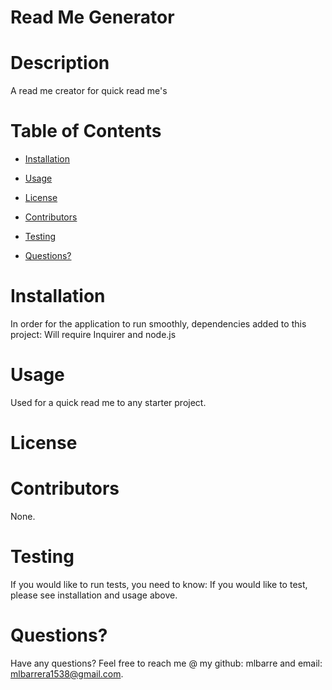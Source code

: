 # Read Me Generator

  # Description
  A read me creator for quick read me's

  # Table of Contents

  * [Installation](#installation)

  * [Usage](#usage)

  * [License](#license)

  * [Contributors](#contributors)

  * [Testing](#testing)

  * [Questions?](#questions)

  # Installation
  In order for the application to run smoothly, dependencies added to this project: Will require Inquirer and node.js

  # Usage
  Used for a quick read me to any starter project.

  # License 
  

  # Contributors
  None.

  # Testing
  If you would like to run tests, you need to know: 
  If you would like to test, please see installation and usage above.

  # Questions?
  Have any questions? Feel free to reach me @ my github: mlbarre and email: mlbarrera1538@gmail.com.

